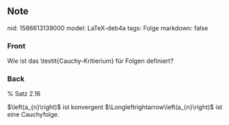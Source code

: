 ## Note
nid: 1586613139000
model: LaTeX-deb4a
tags: Folge
markdown: false

### Front
Wie ist das \textit{Cauchy-Kritierium} für Folgen definiert?

### Back
% Satz 2.16<div>
</div><div>$\left(a_{n}\right)$ ist konvergent $\Longleftrightarrow\left(a_{n}\right)$ ist eine Cauchyfolge.
</div>
